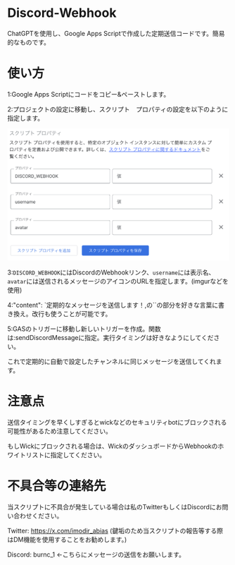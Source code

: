 # Discord-Webhook
ChatGPTを使用し、Google Apps Scriptで作成した定期送信コードです。簡易的なものです。
# 使い方
1:Google Apps Scriptにコードをコピー&ペーストします。

2:プロジェクトの設定に移動し、スクリプト　プロパティの設定を以下のように指定します。

![Script Propaties](/README-IMG1.png)

3:`DISCORD_WEBHOOK`にはDiscordのWebhookリンク、`username`には表示名、`avatar`には送信されるメッセージのアイコンのURLを指定します。(imgurなどを使用)

4\:"content": `定期的なメッセージを送信します！,の``の部分を好きな言葉に書き換え。改行も使うことが可能です。

5:GASのトリガーに移動し新しいトリガーを作成。関数は:sendDiscordMessageに指定。実行タイミングは好きなようにしてください。

これで定期的に自動で設定したチャンネルに同じメッセージを送信してくれます。

# 注意点
送信タイミングを早くしすぎるとwickなどのセキュリティbotにブロックされる可能性があるため注意してください。

もしWickにブロックされる場合は、WickのダッシュボードからWebhookのホワイトリストに指定してください。
# 不具合等の連絡先
当スクリプトに不具合が発生している場合は私のTwitterもしくはDiscordにお問い合わせください。

Twitter: https://x.com/imodir_abias (鍵垢のため当スクリプトの報告等する際はDM機能を使用することをお勧めします。)

Discord: burnc_1 ←こちらにメッセージの送信をお願いします。
